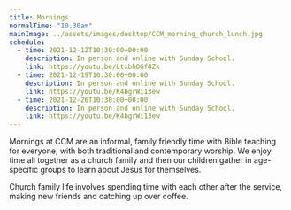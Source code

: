 ```yaml
---
title: Mornings
normalTime: "10.30am"
mainImage: ../assets/images/desktop/CCM_morning_church_lunch.jpg
schedule:
  - time: 2021-12-12T10:30:00+00:00
    description: In person and online with Sunday School.
    link: https://youtu.be/LtxbhOGf4Zk
  - time: 2021-12-19T10:30:00+00:00
    description: In person and online with Sunday School.
    link: https://youtu.be/K4bgrWi13ew
  - time: 2021-12-26T10:30:00+00:00
    description: In person and online with Sunday School.
    link: https://youtu.be/K4bgrWi13ew
---
```

Mornings at CCM are an informal, family friendly time with Bible teaching for everyone, with both traditional and contemporary worship. We enjoy time all together as a church family and then our children gather in age-specific groups to learn about Jesus for themselves.

Church family life involves spending time with each other after the service, making new friends and catching up over coffee.
